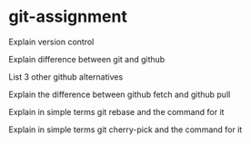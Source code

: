 # git-assignment


Explain version control

Explain difference between git and github

List 3 other github alternatives 

Explain the difference between github fetch and github pull 

Explain in simple terms  git rebase and the command for it

Explain in simple terms  git cherry-pick and the command for it